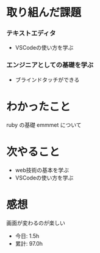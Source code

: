 # 取り組んだ課題
### テキストエディタ
* VSCodeの使い方を学ぶ
### エンジニアとしての基礎を学ぶ
* ブラインドタッチができる
# わかったこと
ruby の基礎 
emmmet について
# 次やること
*  web技術の基本を学ぶ
*  VSCodeの使い方を学ぶ
# 感想
画面が変わるのが楽しい
* 今日: 1.5h
* 累計: 97.0h
